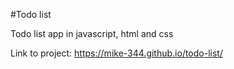 #Todo list 

Todo list app in javascript, html and css

Link to project: https://mike-344.github.io/todo-list/